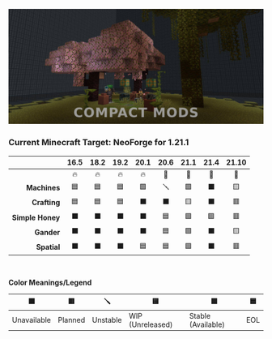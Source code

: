 ![CM Banner](../compact-mods-banner.png)

### Current Minecraft Target: NeoForge for 1.21.1

|                  | 16.5 | 18.2 | 19.2 | 20.1 | 20.6 | 21.1 | 21.4 | 21.10
|-----------------:|:-:|:-:|:-:|:-:|:-:|:-:|:-:|:-:|
|                  |🔥|🔥|🔥|🔥|🦊|🦊|🦊|🦊|
|     **Machines** |🟦|🟦|🟦|🟩|🪛|🟩|⬛|🟨|
|     **Crafting** |🟦|🟦|🟦|⬛|⬛|🟨|⬛|🟥|
| **Simple Honey** |⬛|⬛|⬛|⬛|🟦|🟩|🟩|🟥|
|       **Gander** |⬛|⬛|⬛|⬛|🟦|🟩|⬛|🟨|
|      **Spatial** |⬛|⬛|⬛|🟦|🟦|🟩|⬛|🟥|

**​**

**Color Meanings/Legend**

| ⬛  | 🟥 | 🪛 | 🟨 | 🟩 | 🟦 |
| --- | --- | --- | --- | --- | --- |
| Unavailable | Planned | Unstable | WIP (Unreleased) | Stable (Available) | EOL |
